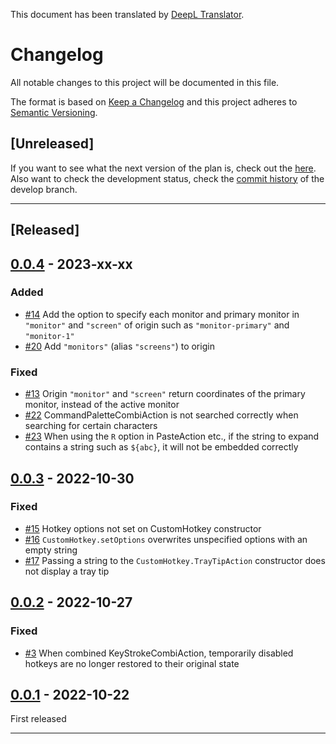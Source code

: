 This document has been translated by [DeepL Translator](https://www.deepl.com/translator).

# Changelog
All notable changes to this project will be documented in this file.

The format is based on [Keep a Changelog][Keep a Changelog] and this project adheres to [Semantic Versioning][Semantic Versioning].

## \[Unreleased]
If you want to see what the next version of the plan is, check out the [here](https://github.com/zero-plusplus/CustomHotkey.ahk/labels/milestone).
Also want to check the development status, check the [commit history](https://github.com/zero-plusplus/CustomHotkey.ahk/commits/develop) of the develop branch.

---

## \[Released]

## [0.0.4] - 2023-xx-xx
### Added
* [#14](https://github.com/zero-plusplus/CustomHotkey.ahk/issues/14) Add the option to specify each monitor and primary monitor in `"monitor"` and `"screen"` of origin such as `"monitor-primary"` and `"monitor-1"`
* [#20](https://github.com/zero-plusplus/CustomHotkey.ahk/issues/20) Add `"monitors"` (alias `"screens"`) to origin

### Fixed
* [#13](https://github.com/zero-plusplus/CustomHotkey.ahk/issues/13) Origin `"monitor"` and `"screen"` return coordinates of the primary monitor, instead of the active monitor
* [#22](https://github.com/zero-plusplus/CustomHotkey.ahk/issues/22) CommandPaletteCombiAction is not searched correctly when searching for certain characters
* [#23](https://github.com/zero-plusplus/CustomHotkey.ahk/issues/23) When using the `R` option in PasteAction etc., if the string to expand contains a string such as `${abc}`, it will not be embedded correctly

## [0.0.3] - 2022-10-30
### Fixed
* [#15](https://github.com/zero-plusplus/CustomHotkey.ahk/issues/15) Hotkey options not set on CustomHotkey constructor
* [#16](https://github.com/zero-plusplus/CustomHotkey.ahk/issues/16) `CustomHotkey.setOptions` overwrites unspecified options with an empty string
* [#17](https://github.com/zero-plusplus/CustomHotkey.ahk/issues/17) Passing a string to the `CustomHotkey.TrayTipAction` constructor does not display a tray tip

## [0.0.2] - 2022-10-27
### Fixed
* [#3](https://github.com/zero-plusplus/CustomHotkey.ahk/issues/3) When combined KeyStrokeCombiAction, temporarily disabled hotkeys are no longer restored to their original state

## [0.0.1] - 2022-10-22
First released

---

<!-- Links -->
[Keep a Changelog]: https://keepachangelog.com/
[Semantic Versioning]: https://semver.org/

<!-- Versions -->
[0.0.4]: https://github.com/zero-plusplus/CustomHotkey.ahk/compare/v0.0.3..v0.0.4
[0.0.3]: https://github.com/zero-plusplus/CustomHotkey.ahk/compare/v0.0.2..v0.0.3
[0.0.2]: https://github.com/zero-plusplus/CustomHotkey.ahk/compare/v0.0.1..v0.0.2
[0.0.1]: https://github.com/zero-plusplus/CustomHotkey.ahk/tree/v0.0.1